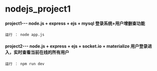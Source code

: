 # nodejs_project1
#### project1---   node.js + express + ejs + mysql  登录系统+用户增删查功能
    运行 ： node app.js

#### project2---   node.js + express + ejs + socket.io + materialize 用户登录进入，实时查看当前在线的所有用户
    运行 ： npm run dev